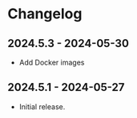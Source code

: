 # Changelog

## 2024.5.3 - 2024-05-30

- Add Docker images

## 2024.5.1 - 2024-05-27

- Initial release.
